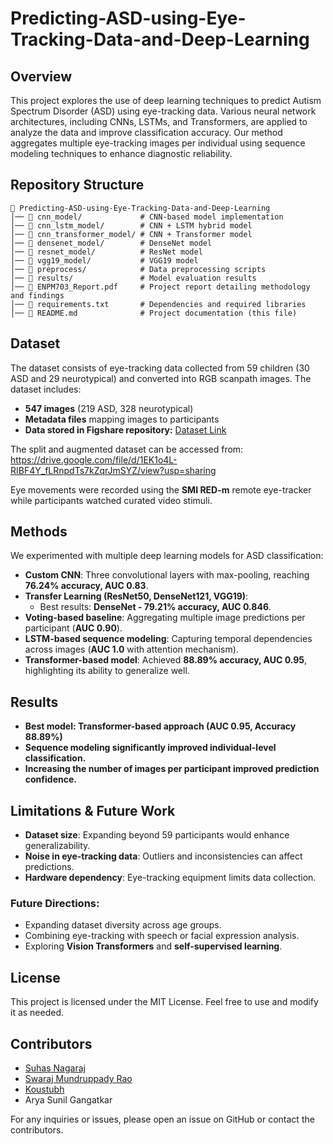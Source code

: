 # Predicting-ASD-using-Eye-Tracking-Data-and-Deep-Learning

## Overview
This project explores the use of deep learning techniques to predict Autism Spectrum Disorder (ASD) using eye-tracking data. Various neural network architectures, including CNNs, LSTMs, and Transformers, are applied to analyze the data and improve classification accuracy. Our method aggregates multiple eye-tracking images per individual using sequence modeling techniques to enhance diagnostic reliability.

## Repository Structure
```
📂 Predicting-ASD-using-Eye-Tracking-Data-and-Deep-Learning
│── 📂 cnn_model/             # CNN-based model implementation
│── 📂 cnn_lstm_model/        # CNN + LSTM hybrid model
│── 📂 cnn_transformer_model/ # CNN + Transformer model
│── 📂 densenet_model/        # DenseNet model
│── 📂 resnet_model/          # ResNet model
│── 📂 vgg19_model/           # VGG19 model
│── 📂 preprocess/            # Data preprocessing scripts
│── 📂 results/               # Model evaluation results
│── 📜 ENPM703_Report.pdf     # Project report detailing methodology and findings
│── 📜 requirements.txt       # Dependencies and required libraries
│── 📜 README.md              # Project documentation (this file)
```

## Dataset
The dataset consists of eye-tracking data collected from 59 children (30 ASD and 29 neurotypical) and converted into RGB scanpath images. The dataset includes:
- **547 images** (219 ASD, 328 neurotypical)
- **Metadata files** mapping images to participants
- **Data stored in Figshare repository:** [Dataset Link](https://figshare.com/s/5d4f93395cc49d01e2bd)

The split and augmented dataset can be accessed from: https://drive.google.com/file/d/1EK1o4L-RIBF4Y_fLRnpdTs7kZqrJmSYZ/view?usp=sharing

Eye movements were recorded using the **SMI RED-m** remote eye-tracker while participants watched curated video stimuli. 

## Methods
We experimented with multiple deep learning models for ASD classification:
- **Custom CNN**: Three convolutional layers with max-pooling, reaching **76.24% accuracy, AUC 0.83**.
- **Transfer Learning (ResNet50, DenseNet121, VGG19)**:
  - Best results: **DenseNet - 79.21% accuracy, AUC 0.846**.
- **Voting-based baseline**: Aggregating multiple image predictions per participant (**AUC 0.90**).
- **LSTM-based sequence modeling**: Capturing temporal dependencies across images (**AUC 1.0** with attention mechanism).
- **Transformer-based model**: Achieved **88.89% accuracy, AUC 0.95**, highlighting its ability to generalize well.


## Results
- **Best model: Transformer-based approach (AUC 0.95, Accuracy 88.89%)**
- **Sequence modeling significantly improved individual-level classification.**
- **Increasing the number of images per participant improved prediction confidence.**

## Limitations & Future Work
- **Dataset size**: Expanding beyond 59 participants would enhance generalizability.
- **Noise in eye-tracking data**: Outliers and inconsistencies can affect predictions.
- **Hardware dependency**: Eye-tracking equipment limits data collection.

### Future Directions:
- Expanding dataset diversity across age groups.
- Combining eye-tracking with speech or facial expression analysis.
- Exploring **Vision Transformers** and **self-supervised learning**.

## License
This project is licensed under the MIT License. Feel free to use and modify it as needed.

## Contributors
- [Suhas Nagaraj](https://github.com/suhasnagaraj99)
- [Swaraj Mundruppady Rao](https://github.com/SwarajMundruppadyRao)
- [Koustubh](https://github.com/koustubh1012)
- Arya Sunil Gangatkar

For any inquiries or issues, please open an issue on GitHub or contact the contributors.

